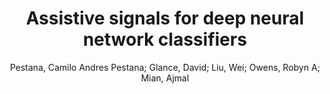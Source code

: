 ---
paperId: 4
author: Pestana, Camilo Andres Pestana; Glance, David; Liu, Wei; Owens, Robyn A; Mian, Ajmal
title: "Assistive signals for deep neural network classifiers"
pdf: --
poster: --
type: Poster
topic: Explainable AI
category: Full Paper
link: --
conference: cvpr
year: 2021
tags: cvpr-2021
---